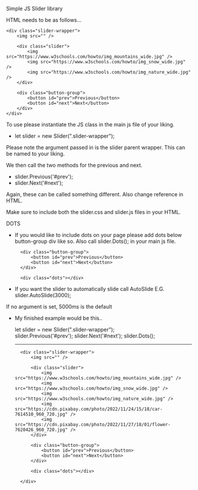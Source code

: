 Simple JS Slider library

HTML needs to be as follows...

    <div class="slider-wrapper">
        <img src="" />

        <div class="slider">
            <img src="https://www.w3schools.com/howto/img_mountains_wide.jpg" />
            <img src="https://www.w3schools.com/howto/img_snow_wide.jpg" />
            <img src="https://www.w3schools.com/howto/img_nature_wide.jpg" />
        </div>

        <div class="button-group">
            <button id="prev">Previous</button>
            <button id="next">Next</button>
        </div>
    </div>


To use please instantiate the JS class in the main js file of your liking.

* let slider = new Slider(".slider-wrapper");    

Please note the argument passed in is the slider parent wrapper. This can be named to your liking.

We then call the two methods for the previous and next.

* slider.Previous('#prev');
* slider.Next('#next');

Again, these can be called something different. Also change reference in HTML.

Make sure to include both the slider.css and slider.js files in your HTML.



DOTS

- If you would like to include dots on your page please add dots below button-group div like so. Also call slider.Dots(); in your main js file.

        <div class="button-group">
            <button id="prev">Previous</button>
            <button id="next">Next</button>
        </div>

        <div class="dots"></div>



- If you want the slider to automatically slide call AutoSlide
E.G. slider.AutoSlide(3000);

If no argument is set, 5000ms is the default



* My finished example would be this..

    let slider = new Slider(".slider-wrapper");    
    slider.Previous('#prev');
    slider.Next('#next');
    slider.Dots();


    ------------------


        <div class="slider-wrapper">
            <img src="" />

            <div class="slider">
                <img src="https://www.w3schools.com/howto/img_mountains_wide.jpg" />
                <img src="https://www.w3schools.com/howto/img_snow_wide.jpg" />
                <img src="https://www.w3schools.com/howto/img_nature_wide.jpg" />
                <img src="https://cdn.pixabay.com/photo/2022/11/24/15/18/car-7614510_960_720.jpg" />
                <img src="https://cdn.pixabay.com/photo/2022/11/27/18/01/flower-7620426_960_720.jpg" />
            </div>

            <div class="button-group">
                <button id="prev">Previous</button>
                <button id="next">Next</button>
            </div>

            <div class="dots"></div>

        </div>
